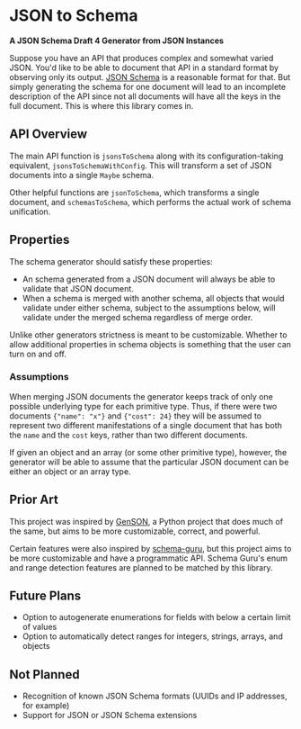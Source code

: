 # JSON to Schema

**A JSON Schema Draft 4 Generator from JSON Instances**

Suppose you have an API that produces complex and somewhat varied JSON. You'd like to be able to document that API in a standard format by observing only its output. [JSON Schema](http://json-schema.org/) is a reasonable format for that. But simply generating the schema for one document will lead to an incomplete description of the API since not all documents will have all the keys in the full document. This is where this library comes in.

## API Overview

The main API function is `jsonsToSchema` along with its configuration-taking equivalent, `jsonsToSchemaWithConfig`. This will transform a set of JSON documents into a single `Maybe` schema. 

Other helpful functions are `jsonToSchema`, which transforms a single document, and `schemasToSchema`, which performs the actual work of schema unification. 

## Properties

The schema generator should satisfy these properties:

- An schema generated from a JSON document will always be able to validate that JSON document.
- When a schema is merged with another schema, all objects that would validate under either schema, subject to the assumptions below, will validate under the merged schema regardless of merge order.

Unlike other generators strictness is meant to be customizable. Whether to allow additional properties in schema objects is something that the user can turn on and off.

### Assumptions
When merging JSON documents the generator keeps track of only one possible underlying type for each primitive type. Thus, if there were two documents `{"name": "x"}` and `{"cost": 24}` they will be assumed to represent two different manifestations of a single document that has both the `name` and the `cost` keys, rather than two different documents.

If given an object and an array (or some other primitive type), however, the generator will be able to assume that the particular JSON document can be either an object or an array type. 

## Prior Art

This project was inspired by [GenSON](https://github.com/wolverdude/GenSON), a Python project that does much of the same, but aims to be more customizable, correct, and powerful. 

Certain features were also inspired by [schema-guru](https://github.com/snowplow/schema-guru), but this project aims to be more customizable and have a programmatic API. Schema Guru's enum and range detection features are planned to be matched by this library. 

## Future Plans
- Option to autogenerate enumerations for fields with below a certain limit of values
- Option to automatically detect ranges for integers, strings, arrays, and objects


## Not Planned
- Recognition of known JSON Schema formats (UUIDs and IP addresses, for example)
- Support for JSON or JSON Schema extensions
